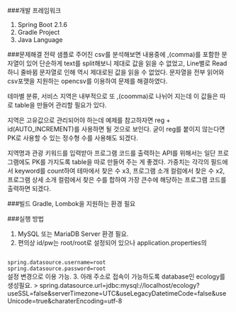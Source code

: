 ###개발 프레임워크
1. Spring Boot 2.1.6
2. Gradle Project
3. Java Language

###문제해결 전략
샘플로 주어진 csv를 분석해보면 내용중에 ,(comma)를 포함한 문자열이 있어 단순하게 text를 split해보니 제대로 값을 읽을 수 없었고, Line별로 Read하니 줄바뀜 문자열로 인해 역시 제대로된 값을 읽을 수 없었다. 문자열을 전부 읽어와 csv포맷을 지원하는 opencsv를 이용하여 문제를 해결하였다.

 테마별 분류, 서비스 지역은 내부적으로 또 ,(coomma)로 나뉘어 지는데 이 값들은 따로 table을 만들어 관리할 필요가 있다.
 
 지역은 고유값으로 관리되어야 하는데 예제를 참고하자면 reg + id(AUTO_INCREMENT)를 사용하면 될 것으로 보인다. 굳이 reg를 붙이지 않는다면 PK로 사용할 수 있는 정수형 수를 사용해도 되겠다.
 
 지역명과 관광 키워드를 입력받아 프로그램 코드를 출력하는 API를 위해서는 일단 프로그램에도 PK를 가지도록 table을 따로 만들어 주는 게 좋겠다. 
 가중치는 각각의 필드에서 keyword를 count하여 테마에서 찾은 수 x3, 프로그램 소개 컬럼에서 찾은 수 x2, 프로그램 상세 소개 컬럼에서 찾은 수를 합하여 가장 큰수에 해당하는 프로그램 코드를 출력하면 되겠다.


###빌드
Gradle, Lombok을 지원하는 환경 필요

###실행 방법
1. MySQL 또는 MariaDB Server 환경 필요.
2. 편의상 id/pw는 root/root로 설정되어 있으나 application.properties의
<code>
spring.datasource.username=root
spring.datasource.password=root
</code>
설정 변경으로 이용 가능. 
3. 아래 주소로 접속이 가능하도록 database인 ecology를 생성필요.
> spring.datasource.url=jdbc:mysql://localhost/ecology?useSSL=false&serverTimezone=UTC&useLegacyDatetimeCode=false&useUnicode=true&charaterEncoding=utf-8